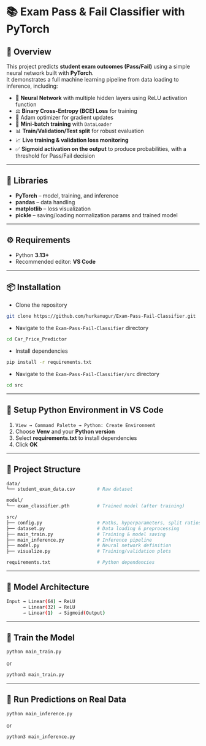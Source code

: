 # 📚 Exam Pass & Fail Classifier with PyTorch

## 📖 Overview
This project predicts **student exam outcomes (Pass/Fail)** using a simple neural network built with **PyTorch**.  
It demonstrates a full machine learning pipeline from data loading to inference, including:

- 🧠 **Neural Network** with multiple hidden layers using ReLU activation function  
- ⚖️ **Binary Cross-Entropy (BCE) Loss** for training
- 🚀 Adam optimizer for gradient updates 
- 🔀 **Mini-batch training** with `DataLoader`  
- 📊 **Train/Validation/Test split** for robust evaluation  
- 📈 **Live training & validation loss monitoring**  
- ✅ **Sigmoid activation on the output** to produce probabilities, with a threshold for Pass/Fail decision

---

## 🧩 Libraries
- **PyTorch** – model, training, and inference  
- **pandas** – data handling  
- **matplotlib** – loss visualization  
- **pickle** – saving/loading normalization params and trained model

---

## ⚙️ Requirements

- Python **3.13+**
- Recommended editor: **VS Code**

---

## 📦 Installation

- Clone the repository
```bash
git clone https://github.com/hurkanugur/Exam-Pass-Fail-Classifier.git
```

- Navigate to the `Exam-Pass-Fail-Classifier` directory
```bash
cd Car_Price_Predictor
```

- Install dependencies
```bash
pip install -r requirements.txt
```

- Navigate to the `Exam-Pass-Fail-Classifier/src` directory
```bash
cd src
```

---

## 🔧 Setup Python Environment in VS Code

1. `View → Command Palette → Python: Create Environment`  
2. Choose **Venv** and your **Python version**  
3. Select **requirements.txt** to install dependencies  
4. Click **OK**

---

## 📂 Project Structure

```bash
data/
└── student_exam_data.csv        # Raw dataset

model/
└── exam_classifier.pth          # Trained model (after training)

src/
├── config.py                    # Paths, hyperparameters, split ratios
├── dataset.py                   # Data loading & preprocessing
├── main_train.py                # Training & model saving
├── main_inference.py            # Inference pipeline
├── model.py                     # Neural network definition
├── visualize.py                 # Training/validation plots

requirements.txt                 # Python dependencies
```

---

## 📂 Model Architecture

```bash
Input → Linear(64) → ReLU
      → Linear(32) → ReLU
      → Linear(1)  → Sigmoid(Output)
```

---

## 📂 Train the Model
```bash
python main_train.py
```
or
```bash
python3 main_train.py
```

---

## 📂 Run Predictions on Real Data
```bash
python main_inference.py
```
or
```bash
python3 main_inference.py
```
